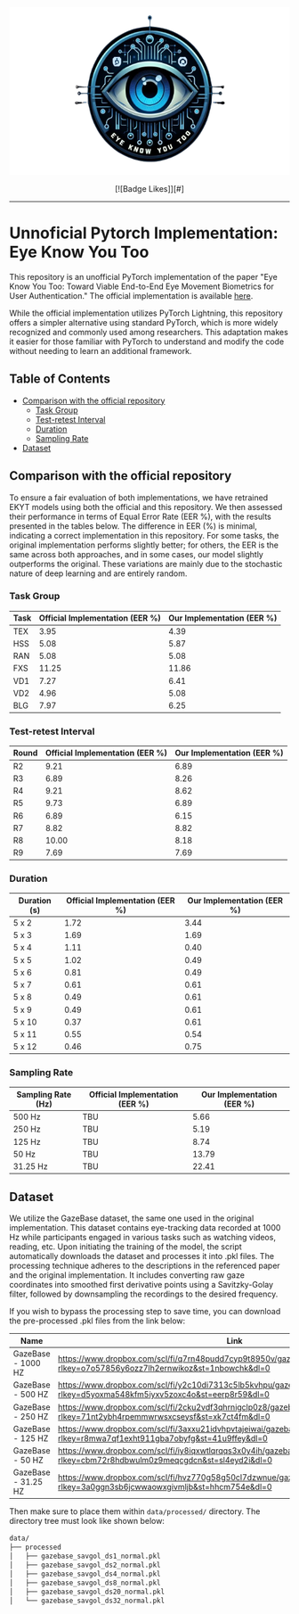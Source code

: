 
<div align="center">
    <img src="./assets/logo.png" height="300">
</div>

<p align="center">
        [![Badge Likes]][#] 
<br>

---

# Unnoficial Pytorch Implementation: Eye Know You Too
This repository is an unofficial PyTorch implementation of the paper "Eye Know You Too: Toward Viable End-to-End Eye Movement Biometrics for User Authentication." The official implementation is available [here](https://dataverse.tdl.org/dataset.xhtml?persistentId=doi:10.18738/T8/61ZGZN).

While the official implementation utilizes PyTorch Lightning, this repository offers a simpler alternative using standard PyTorch, which is more widely recognized and commonly used among researchers. This adaptation makes it easier for those familiar with PyTorch to understand and modify the code without needing to learn an additional framework.

## Table of Contents
- [Comparison with the official repository](#comparison-with-the-official-repository)
  - [Task Group](#task-group)
  - [Test-retest Interval](#test-retest-interval)
  - [Duration](#duration)
  - [Sampling Rate](#sampling-rate)
- [Dataset](#dataset)


## Comparison with the official repository
To ensure a fair evaluation of both implementations, we have retrained EKYT models using both the official and this repository. We then assessed their performance in terms of Equal Error Rate (EER %), with the results presented in the tables below. The difference in EER (%) is minimal, indicating a correct implementation in this repository. For some tasks, the original implementation performs slightly better; for others, the EER is the same across both approaches, and in some cases, our model slightly outperforms the original. These variations are mainly due to the stochastic nature of deep learning and are entirely random.

### Task Group
| Task | Official Implementation (EER %) | Our Implementation (EER %) | 
| -- | -- | -- |
| TEX | 3.95 | 4.39 | 
| HSS |  5.08  | 5.87  |
| RAN |  5.08 | 5.08 |
| FXS | 11.25  | 11.86  |
| VD1 | 7.27  | 6.41 | 
| VD2 | 4.96  | 5.08 |
| BLG | 7.97  | 6.25 |
 
### Test-retest Interval
| Round | Official Implementation (EER %) | Our Implementation (EER %) | 
| -- | -- | -- |
| R2 | 9.21 | 6.89 |
| R3 | 6.89 | 8.26  |
| R4 | 9.21 | 8.62  |
| R5 | 9.73 | 6.89  |
| R6 | 6.89 | 6.15  |
| R7 | 8.82 | 8.82  |
| R8 | 10.00 | 8.18  |
| R9 | 7.69  | 7.69  |

### Duration
| Duration (s) | Official Implementation (EER %) | Our Implementation (EER %) | 
| -- | -- | -- |
| 5 x 2 | 1.72 | 3.44  | 
| 5 x 3 | 1.69 | 1.69  | 
| 5 x 4 | 1.11 | 0.40  | 
| 5 x 5 | 1.02 | 0.49   | 
| 5 x 6 | 0.81 | 0.49   | 
| 5 x 7 | 0.61 | 0.61  | 
| 5 x 8 | 0.49 | 0.61   | 
| 5 x 9 | 0.49 | 0.61  | 
| 5 x 10 | 0.37 | 0.61   | 
| 5 x 11 | 0.55 | 0.54  | 
| 5 x 12 | 0.46 | 0.75  | 

### Sampling Rate
| Sampling Rate (Hz) | Official Implementation (EER %) | Our Implementation (EER %) | 
| -- | -- | -- |
| 500 Hz | TBU | 5.66  |
| 250 Hz | TBU | 5.19  |
| 125 Hz | TBU | 8.74 |
| 50 Hz | TBU | 13.79  |
| 31.25 Hz | TBU | 22.41 |

## Dataset
We utilize the GazeBase dataset, the same one used in the original implementation. This dataset contains eye-tracking data recorded at 1000 Hz while participants engaged in various tasks such as watching videos, reading, etc. Upon initiating the training of the model, the script automatically downloads the dataset and processes it into .pkl files. The processing technique adheres to the descriptions in the referenced paper and the original implementation. It includes converting raw gaze coordinates into smoothed first derivative points using a Savitzky-Golay filter, followed by downsampling the recordings to the desired frequency. 

If you wish to bypass the processing step to save time, you can download the pre-processed .pkl files from the link below:

| Name | Link | 
| -- | -- | 
| GazeBase - 1000 HZ | https://www.dropbox.com/scl/fi/q7rn48pudd7cyp9t8950v/gazebase_savgol_ds1_normal.pkl?rlkey=o7o57856y6ozz7lh2ernwikoz&st=1nbowchk&dl=0 | 
| GazeBase - 500 HZ | https://www.dropbox.com/scl/fi/y2c10di7313c5lb5kvhpu/gazebase_savgol_ds2_normal.pkl?rlkey=d5yoxma548kfm5iyxv5zoxc4o&st=eerp8r59&dl=0 | 
| GazeBase - 250 HZ | https://www.dropbox.com/scl/fi/2cku2vdf3qhrnigclp0z8/gazebase_savgol_ds4_normal.pkl?rlkey=71nt2ybh4rpemmwrwsxcseysf&st=xk7ct4fm&dl=0 | 
| GazeBase - 125 HZ | https://www.dropbox.com/scl/fi/3axxu21idvhpvtajeiwai/gazebase_savgol_ds8_normal.pkl?rlkey=r8mwa7qf1exht911gba7obyfg&st=41u9ffey&dl=0 |
| GazeBase - 50 HZ | https://www.dropbox.com/scl/fi/iy8iqxwtlqrqqs3x0y4ih/gazebase_savgol_ds20_normal.pkl?rlkey=cbm72r8hdbwulm0z9meqcgdcn&st=sl4eyd2i&dl=0 | 
| GazeBase - 31.25 HZ | https://www.dropbox.com/scl/fi/hvz770g58g50cl7dzwnue/gazebase_savgol_ds32_normal.pkl?rlkey=3a0ggn3sb6jcwwaowxgivmljb&st=hhcm754e&dl=0 |

Then make sure to place them within `data/processed/` directory. The directory tree must look like shown below: 

```
data/
├── processed
│   ├── gazebase_savgol_ds1_normal.pkl
│   ├── gazebase_savgol_ds2_normal.pkl
│   ├── gazebase_savgol_ds4_normal.pkl
│   ├── gazebase_savgol_ds8_normal.pkl
│   ├── gazebase_savgol_ds20_normal.pkl
│   └── gazebase_savgol_ds32_normal.pkl
```


